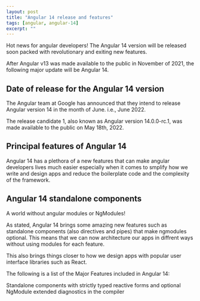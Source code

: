 ```yaml
---
layout: post
title: "Angular 14 release and features"
tags: [angular, angular-14]
excerpt: ""
---
```

Hot news for angular developers! The Angular 14 version will be released soon packed with revolutionary and exiting new features.

After Angular v13 was made available to the public in November of 2021, the following major update will be Angular 14.

## Date of release for the Angular 14 version

The Angular team at Google has announced that they intend to release Angular version 14 in the month of June. i.e., June 2022.

The release candidate 1, also known as Angular version 14.0.0-rc.1, was made available to the public on May 18th, 2022.

## Principal features of Angular 14

Angular 14 has a plethora of a new features that can make angular developers lives much easier especially when it comes to smplify how we write and design apps and reduce the boilerplate code and the complexity of the framework.

## Angular 14 standalone components

A world without angular modules or NgModules!

As stated, Angular 14 brings some amazing new features such as standalone components (also directives and pipes) that make ngmodules optional. This means that we can now architecture our apps in diffrent ways without using modules for each feature. 

This also brings things closer to how we design apps with popular user interface libraries such as React.

The following is a list of the Major Features included in Angular 14:

Standalone components with strictly typed reactive forms and optional NgModule extended diagnostics in the compiler
